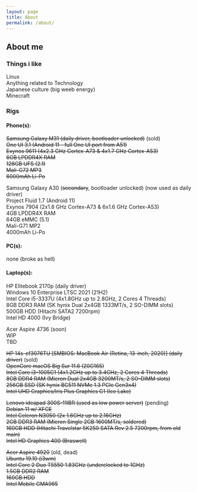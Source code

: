 ```yaml
---
layout: page
title: About
permalink: /about/
---
```


## About me
### Things i like

Linux  
Anything related to Technology  
Japanese culture (big weeb energy)  
Minecraft  

### Rigs

#### Phone(s):

~~Samsung Galaxy M31 (daily driver, bootloader unlocked)~~ (sold)  
~~One UI 3.1 (Android 11 - full One UI port from A51)~~  
~~Exynos 9611 (4x2.3 GHz Cortex-A73 & 4x1.7 GHz Cortex-A53)~~  
~~6GB LPDDR4X RAM~~  
~~128GB UFS (2.1)~~  
~~Mali-G72 MP3~~  
~~6000mAh Li-Po~~

Samsung Galaxy A30 (~~secondary~~, bootloader unlocked) (now used as daily driver)  
Project Fluid 1.7 (Android 11)  
Exynos 7904 (2x1.8 GHz Cortex-A73 & 6x1.6 GHz Cortex-A53)  
4GB LPDDR4X RAM  
64GB eMMC (5.1)  
Mali-G71 MP2  
4000mAh Li-Po

#### PC(s):

none (broke as hell)

#### Laptop(s):

HP Elitebook 2170p (daily driver)  
Windows 10 Enterprise LTSC 2021 (21H2)  
Intel Core i5-3337U (4x1.8GHz up to 2.8GHz, 2 Cores 4 Threads)  
8GB DDR3 RAM (SK hynix Dual 2x4GB 1333MT/s, 2 SO-DIMM slots)  
500GB HDD (Hitachi SATA2 7200rpm)  
Intel HD 4000 (Ivy Bridge)  

Acer Aspire 4736 (soon)  
WIP  
TBD  

~~HP 14s-cf3076TU [SMBIOS: MacBook Air (Retina, 13-inch, 2020)] (daily driver)~~ (sold)  
~~OpenCore macOS Big Sur 11.6 (20G165)~~  
~~Intel Core i3-1005G1 (4x1.2GHz up to 3.4GHz, 2 Cores 4 Threads)~~  
~~8GB DDR4 RAM (Micron Dual 2x4GB 3200MT/s, 2 SO-DIMM slots)~~  
~~256GB SSD (SK hynix BC511 NVMe 1.3 PCIe Gen3x4)~~  
~~Intel UHD Graphics/Iris Plus Graphics G1 (Ice Lake)~~

~~Lenovo ideapad 300S-11IBR (used as low power server)~~ (pending)  
~~Debian 11 w/ XFCE~~  
~~Intel Celeron N3050 (2x 1.6GHz up to 2.16GHz)~~  
~~2GB DDR3 RAM (Micron Single 2GB 1600MT/s, soldered)~~  
~~160GB HDD (Hitachi Travelstar 5K250 SATA Rev 2.5 7200rpm, from old main)~~  
~~Intel HD Graphics 400 (Braswell)~~

~~Acer Aspire 4920~~ (old, dead)  
~~Ubuntu 19.10 (i3wm)~~  
~~Intel Core 2 Duo T5550 1.83GHz (underclocked to 1GHz)~~  
~~1.5GB DDR2 RAM~~  
~~160GB HDD~~  
~~Intel Mobile GMA965~~
